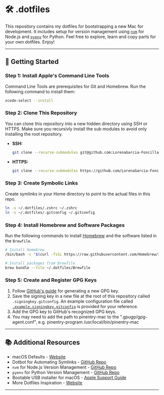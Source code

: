 # 🛠 .dotfiles

This repository contains my dotfiles for bootstrapping a new Mac for development. It includes setup for version management using [`nvm`](https://github.com/nvm-sh/nvm) for Node.js and [`pyenv`](https://github.com/pyenv/pyenv) for Python. Feel free to explore, learn and copy parts for your own dotfiles. Enjoy!

---

## 🚀 Getting Started

### Step 1: Install Apple's Command Line Tools

Command Line Tools are prerequisites for Git and Homebrew. Run the following command to install them:

```zsh
xcode-select --install
```

### Step 2: Clone This Repository

You can clone this repository into a new hidden directory using SSH or HTTPS. Make sure you recursivly install the sub modules to avoid only installing the root repository.

- **SSH:**

  ```zsh
  git clone --recurse-submodules git@github.com:LorenaGarcia-Foncillas/.dotfiles.git ~/.dotfiles
  ```

- **HTTPS:**
  ```zsh
  git clone --recurse-submodules https://github.com/LorenaGarcia-Foncillas/.dotfiles.git ~/.dotfiles
  ```

### Step 3: Create Symbolic Links

Create symlinks in your Home directory to point to the actual files in this repo.

```zsh
ln -s ~/.dotfiles/.zshrc ~/.zshrc
ln -s ~/.dotfiles/.gitconfig ~/.gitconfig
```

### Step 4: Install Homebrew and Software Packages

Run the following commands to install [Homebrew](https://brew.sh/) and the software listed in the `Brewfile`.

```zsh
# Install Homebrew
/bin/bash -c "$(curl -fsSL https://raw.githubusercontent.com/Homebrew/install/HEAD/install.sh)"

# Install packages from Brewfile
brew bundle --file ~/.dotfiles/Brewfile
```

### Step 5: Create and Register GPG Keys

1. Follow [GitHub's guide](https://docs.github.com/en/authentication/managing-commit-signature-verification/generating-a-new-gpg-key) for generating a new GPG key.
2. Save the signing key in a new file at the root of this repository called `.signingkey.gitconfig`. An example configuration file called [`.example.signingkey.gitconfig`](./.example.signingkey.gitconfig) is provided for your reference.
3. Add the GPG key to GitHub's recognized GPG keys.
4. You may need to add the path to pinentry-mac to the ".gpugp/gpg-agent.conf", e.g. pinentry-program /usr/local/bin/pinentry-mac

---

## 📚 Additional Resources

- macOS Defaults - [Website](https://macos-defaults.com/#%F0%9F%99%8B-what-s-a-defaults-command)
- Dotbot for Automating Symlinks - [GitHub Repo](https://github.com/anishathalye/dotbot)
- `nvm` for Node.js Version Management - [GitHub Repo](https://github.com/nvm-sh/nvm)
- `pyenv` for Python Version Management - [GitHub Repo](https://github.com/pyenv/pyenv)
- Bootable USB installer for macOS - [Apple Support Guide](https://support.apple.com/en-us/HT201372)
- More Dotfiles Inspiration - [Website](https://dotfiles.github.io/)

---
